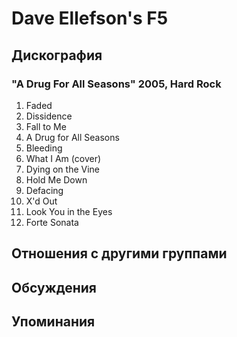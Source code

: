 # Dave Ellefson's F5



## Дискография

### "A Drug For All Seasons" 2005, Hard Rock

01. Faded
02. Dissidence
03. Fall to Me
04. A Drug for All Seasons
05. Bleeding
06. What I Am (cover)
07. Dying on the Vine
08. Hold Me Down
09. Defacing
10. X'd Out
11. Look You in the Eyes
12. Forte Sonata


## Отношения с другими группами


## Обсуждения


## Упоминания


